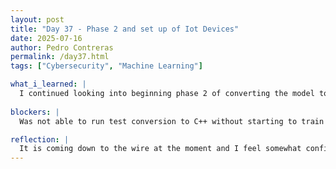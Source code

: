 ```yaml
---
layout: post
title: "Day 37 - Phase 2 and set up of Iot Devices"
date: 2025-07-16
author: Pedro Contreras
permalink: /day37.html
tags: ["Cybersecurity", "Machine Learning"]

what_i_learned: |
  I continued looking into beginning phase 2 of converting the model to C++. Since my model is stil running, I was hoping I would be able to convert a sample test model using one of my older models. I ran into an error because I had to save the weightsfrom the model and I could not do that without starting to train it again and that would be too much for my computer to handle. But, my model will not be able to finish flly running so I had a group memeber run only 10 epochs and that will be the model we will use to upload to the Iot devices. We also began setting up the devices by hooking them up to a switch on the breadboard, and our Grad student mentor is working on setting up the code for the device at the moment.  
  
blockers: |
  Was not able to run test conversion to C++ without starting to train again. 

reflection: |
  It is coming down to the wire at the moment and I feel somewhat confident we will be abe to present our research, but it is just a matter of our Grad student mentor giving us instructions and our faculty mentor so that way we can work together. THe conversion is a little confusing  so I am wondering how that will go because in the research I was doing, it brought up a lot of more steps than I expected but this week we will be able to tackle that. 
---
```

